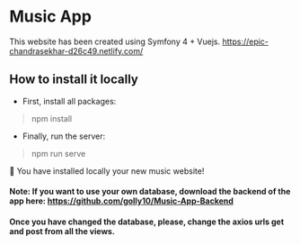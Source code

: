 # Music App
This website has been created using Symfony 4 + Vuejs. https://epic-chandrasekhar-d26c49.netlify.com/

## How to install it locally
- First, install all packages:
> npm install

- Finally, run the server:
> npm run serve

:tada: You have installed locally your new music website!

#### Note: If you want to use your own database, download the backend of the app here: https://github.com/golly10/Music-App-Backend 
#### Once you have changed the database, please, change the axios urls get and post from all the views. 